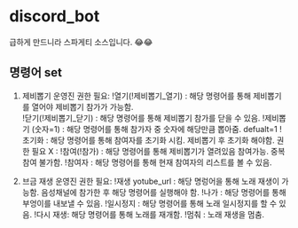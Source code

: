 # discord_bot

급하게 만드니라 스파게티 소스입니다. 😂😂

## 명령어 set
1. 제비뽑기
운영진 권한 필요:
	!열기(!제비뽑기_열기) : 해당 명령어를 통해 제비뽑기를 열어야 제비뽑기 참가가 가능함.	
	!닫기(!제비뽑기_닫기) : 해당 명령어를 통해 제비뽑기 참가를 닫을 수 있음.
	!제비뽑기 (숫자=1) : 해당 명령어를 통해 참가자 중 숫자에 해당만큼 뽑아줌. defualt=1
	!초기화 : 해당 명령어를 통해 참여자를 초기화 시킴. 제비뽑기 후 초기화 해야함.
권한 필요 X :
	!참여(!참가) : 해당 명령어를 통해 제비뽑기가 열려있음 참여가능. 중복참여 불가함.
	!참여자 : 해당 명령어를 통해 현재 참여자의 리스트를 볼 수 있음.

2. 브금 재생
운영진 권한 필요:
	!재생 yotube_url : 해당 명렁어을 통해 노래 재생이 가능함. 음성채널에 참가한 후 해당 명령어를 실행해야 함.
	!나가 : 해당 명령어를 통해 부엉이를 내보낼 수 있음.
	!일시정지 : 해당 명령어를 통해 노래 일시정지를 할 수 있음.
	!다시 재생: 해당 명령어를 통해 노래를 재개함.
	!멈춰 : 노래 재생을 멈춤.
